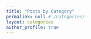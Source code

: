 ```yaml
---
title: "Posts by Category"
permalink: null # /categories/
layout: categories
author_profile: true
---
```

